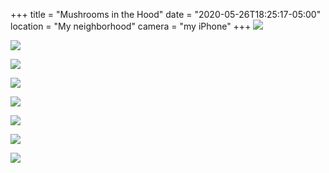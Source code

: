 +++
title = "Mushrooms in the Hood"
date = "2020-05-26T18:25:17-05:00"
location = "My neighborhood"
camera = "my iPhone"
+++
![](https://res.cloudinary.com/tobyblog/image/upload/v1590535456/img/IMG_7183.jpg)
<!--more-->

![](https://res.cloudinary.com/tobyblog/image/upload/v1590535456/img/IMG_7170.jpg)

![](https://res.cloudinary.com/tobyblog/image/upload/v1590535459/img/IMG_7175.jpg)

![](https://res.cloudinary.com/tobyblog/image/upload/v1590535454/img/IMG_7191.jpg)

![](https://res.cloudinary.com/tobyblog/image/upload/v1590535459/img/IMG_7184.jpg)

![](https://res.cloudinary.com/tobyblog/image/upload/v1590535459/img/IMG_7167.jpg)

![](https://res.cloudinary.com/tobyblog/image/upload/v1590535459/img/IMG_7194.jpg)

![](https://res.cloudinary.com/tobyblog/image/upload/v1590535455/img/IMG_7168.jpg)
